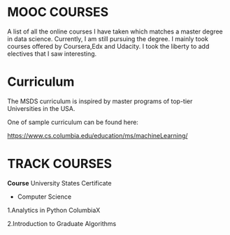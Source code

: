 # MOOC COURSES

A list of all the online courses I have taken which matches a master degree in data science. 
Currently, I am still pursuing the degree. I mainly took courses offered by Coursera,Edx and Udacity. I took the liberty to add electives that I saw interesting. 

# Curriculum

The MSDS curriculum is inspired by master programs of top-tier Universities in the USA.  

One of sample curriculum can be found here:

https://www.cs.columbia.edu/education/ms/machineLearning/




# TRACK COURSES

  **Course**                                     University                                    States                                  Certificate

- Computer Science

1.Analytics in Python                             ColumbiaX 

2.Introduction to Graduate Algorithms             






